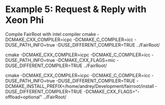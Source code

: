 Example 5: Request & Reply with Xeon Phi
===============

Compile FairRoot with intel compiler
cmake -DCMAKE_CXX_COMPILER=icpc -DCMAKE_C_COMPILER=icc -DUSE_PATH_INFO=true -DUSE_DIFFERENT_COMPILER=TRUE  ../FairRoot/

cmake -DCMAKE_CXX_COMPILER=icpc -DCMAKE_C_COMPILER=icc -DUSE_PATH_INFO=true -DCMAKE_CXX_FLAGS=mic -DUSE_DIFFERENT_COMPILER=TRUE  ../FairRoot/


cmake -DCMAKE_CXX_COMPILER=icpc -DCMAKE_C_COMPILER=icc -DUSE_PATH_INFO=true -DUSE_DIFFERENT_COMPILER=TRUE -DCMAKE_INSTALL_PREFIX=/home/andrey/Development/fairroot/install -DUSE_DIFFERENT_COMPILER=TRUE -DCMAKE_CXX_FLAGS="-offload=optional" ../FairRoot/
